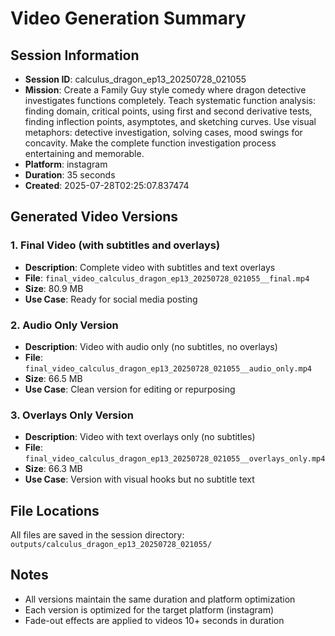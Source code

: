 # Video Generation Summary

## Session Information
- **Session ID**: calculus_dragon_ep13_20250728_021055
- **Mission**: Create a Family Guy style comedy where dragon detective investigates functions completely. Teach systematic function analysis: finding domain, critical points, using first and second derivative tests, finding inflection points, asymptotes, and sketching curves. Use visual metaphors: detective investigation, solving cases, mood swings for concavity. Make the complete function investigation process entertaining and memorable.
- **Platform**: instagram
- **Duration**: 35 seconds
- **Created**: 2025-07-28T02:25:07.837474

## Generated Video Versions

### 1. Final Video (with subtitles and overlays)
- **Description**: Complete video with subtitles and text overlays
- **File**: `final_video_calculus_dragon_ep13_20250728_021055__final.mp4`
- **Size**: 80.9 MB
- **Use Case**: Ready for social media posting

### 2. Audio Only Version
- **Description**: Video with audio only (no subtitles, no overlays)
- **File**: `final_video_calculus_dragon_ep13_20250728_021055__audio_only.mp4`
- **Size**: 66.5 MB
- **Use Case**: Clean version for editing or repurposing

### 3. Overlays Only Version
- **Description**: Video with text overlays only (no subtitles)
- **File**: `final_video_calculus_dragon_ep13_20250728_021055__overlays_only.mp4`
- **Size**: 66.3 MB
- **Use Case**: Version with visual hooks but no subtitle text

## File Locations
All files are saved in the session directory: `outputs/calculus_dragon_ep13_20250728_021055/`

## Notes
- All versions maintain the same duration and platform optimization
- Each version is optimized for the target platform (instagram)
- Fade-out effects are applied to videos 10+ seconds in duration
